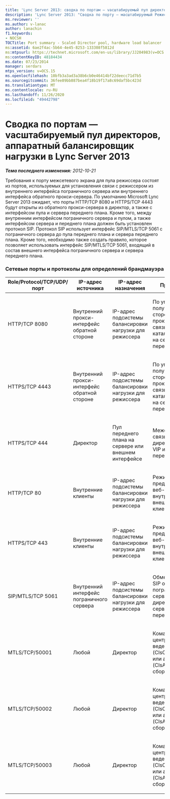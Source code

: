 ```yaml
---
title: 'Lync Server 2013: сводка по портам — vасштабируемый пул директоров, аппаратный балансировщик нагрузки'
description: 'Lync Server 2013: "Сводка по порту — масштабируемый Режиссерный пул, подсистема балансировки нагрузки для оборудования".'
ms.reviewer: ''
ms.author: v-lanac
author: lanachin
f1.keywords:
- NOCSH
TOCTitle: Port summary - Scaled Director pool, hardware load balancer
ms:assetid: 6ae2f4ac-5b64-4e45-8253-133308f5812d
ms:mtpsurl: https://technet.microsoft.com/en-us/library/JJ204983(v=OCS.15)
ms:contentKeyID: 48184434
ms.date: 07/23/2014
manager: serdars
mtps_version: v=OCS.15
ms.openlocfilehash: 10bfb3a3ad3a38b6cb0e46414bf22deecc71d7b5
ms.sourcegitcommit: 36fee89bb887bea4f18b19f17a8c69daf5bc423d
ms.translationtype: MT
ms.contentlocale: ru-RU
ms.lasthandoff: 11/26/2020
ms.locfileid: "49442798"
---
```

# <a name="port-summary---scaled-director-pool-hardware-load-balancer-in-lync-server-2013"></a>Сводка по портам — vасштабируемый пул директоров, аппаратный балансировщик нагрузки в Lync Server 2013

<div data-xmlns="http://www.w3.org/1999/xhtml">

<div class="topic" data-xmlns="http://www.w3.org/1999/xhtml" data-msxsl="urn:schemas-microsoft-com:xslt" data-cs="https://msdn.microsoft.com/">

<div data-asp="https://msdn2.microsoft.com/asp">



</div>

<div id="mainSection">

<div id="mainBody">

<span> </span>

_**Тема последнего изменения:** 2012-10-21_

Требования к порту межсетевого экрана для пула режиссера состоят из портов, используемых для установления связи с режиссером из внутреннего интерфейса пограничного сервера или внутреннего интерфейса обратного прокси-сервера. По умолчанию Microsoft Lync Server 2013 ожидает, что порты HTTP/TCP 8080 и HTTPS/TCP 4443 будут открыты из обратного прокси-сервера в директор, а также с интерфейсом пула и сервера переднего плана. Кроме того, между внутренним интерфейсом пограничного сервера и пулом, а также интерфейсом сервера и переднего плана должен быть установлен протокол SIP. Протокол SIP использует интерфейс SIP/MTLS/TCP 5061 с пограничного сервера до пула переднего плана и сервера переднего плана. Кроме того, необходимо также создать правило, которое позволяет использовать интерфейс SIP/MTLS/TCP 5061, входящий в состав внешнего интерфейса пограничного сервера и сервера переднего плана.

### <a name="director-ports-and-protocols-for-firewall-definitions"></a>Сетевые порты и протоколы для определений брандмауэра

<table>
<colgroup>
<col style="width: 25%" />
<col style="width: 25%" />
<col style="width: 25%" />
<col style="width: 25%" />
</colgroup>
<thead>
<tr class="header">
<th>Role/Protocol/TCP/UDP/порт</th>
<th>IP-адрес источника</th>
<th>IP-адрес назначения</th>
<th>Примечания.</th>
</tr>
</thead>
<tbody>
<tr class="odd">
<td><p>HTTP/TCP 8080</p></td>
<td><p>Внутренний прокси-интерфейс обратной стороне</p></td>
<td><p>IP-адрес подсистемы балансировки нагрузки для режиссера</p></td>
<td><p>По умолчанию получил внешняя сторона обратного прокси-сервера, связь передается в каталог HLB VIP и на сервер переднего плана.</p></td>
</tr>
<tr class="even">
<td><p>HTTPS/TCP 4443</p></td>
<td><p>Внутренний прокси-интерфейс обратной стороне</p></td>
<td><p>IP-адрес подсистемы балансировки нагрузки для режиссера</p></td>
<td><p>По умолчанию получил внешняя сторона обратного прокси-сервера, связь передается в каталог HLB VIP и на сервер переднего плана.</p></td>
</tr>
<tr class="odd">
<td><p>HTTPS/TCP 444</p></td>
<td><p>Директор</p></td>
<td><p>Пул переднего плана на сервере или внешнем интерфейсе</p></td>
<td><p>Межсерверная связь между директором HLB VIP и серверами переднего плана</p></td>
</tr>
<tr class="even">
<td><p>HTTP/TCP 80</p></td>
<td><p>Внутренние клиенты</p></td>
<td><p>IP-адрес подсистемы балансировки нагрузки для режиссера</p></td>
<td><p>Режиссер предоставляет веб-службы внутренним и внешним клиентам.</p></td>
</tr>
<tr class="odd">
<td><p>HTTPS/TCP 443</p></td>
<td><p>Внутренние клиенты</p></td>
<td><p>IP-адрес подсистемы балансировки нагрузки для режиссера</p></td>
<td><p>Режиссер предоставляет веб-службы внутренним и внешним клиентам.</p></td>
</tr>
<tr class="even">
<td><p>SIP/MTLS/TCP 5061</p></td>
<td><p>Внутренний интерфейс пограничного сервера</p></td>
<td><p>IP-адрес подсистемы балансировки нагрузки для режиссера</p></td>
<td><p>Обмен данными SIP от пограничного сервера к директору и к серверам переднего плана.</p></td>
</tr>
<tr class="odd">
<td><p>MTLS/TCP/50001</p></td>
<td><p>Любой</p></td>
<td><p>Директор</p></td>
<td><p>Команды для централизованного ведения журналов (ClsController.exe) или агента (ClsAgent.exe) и сбора журналов</p></td>
</tr>
<tr class="even">
<td><p>MTLS/TCP/50002</p></td>
<td><p>Любой</p></td>
<td><p>Директор</p></td>
<td><p>Команды для централизованного ведения журналов (ClsController.exe) или агента (ClsAgent.exe) и сбора журналов</p></td>
</tr>
<tr class="odd">
<td><p>MTLS/TCP/50003</p></td>
<td><p>Любой</p></td>
<td><p>Директор</p></td>
<td><p>Команды для централизованного ведения журналов (ClsController.exe) или агента (ClsAgent.exe) и сбора журналов</p></td>
</tr>
</tbody>
</table>


</div>

<span> </span>

</div>

</div>

</div>

